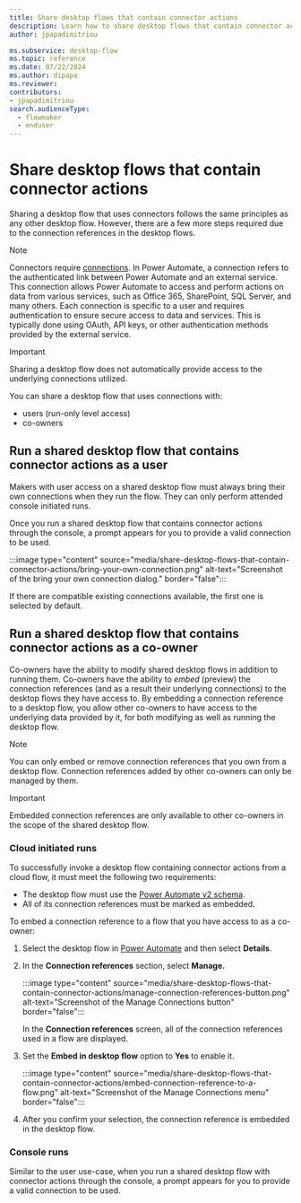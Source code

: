 ```yaml
---
title: Share desktop flows that contain connector actions
description: Learn how to share desktop flows that contain connector actions.
author: jpapadimitriou

ms.subservice: desktop-flow
ms.topic: reference
ms.date: 07/22/2024
ms.author: dipapa
ms.reviewer: 
contributors:
- jpapadimitriou
search.audienceType: 
  - flowmaker
  - enduser
---
```


# Share desktop flows that contain connector actions

Sharing a desktop flow that uses connectors follows the same principles as any other desktop flow. However, there are a few more steps required due to the connection references in the desktop flows.

> [!NOTE]
> Connectors require [connections](https://learn.microsoft.com/power-automate/add-manage-connections). In Power Automate, a connection refers to the authenticated link between Power Automate and an external service. This connection allows Power Automate to access and perform actions on data from various services, such as Office 365, SharePoint, SQL Server, and many others. Each connection is specific to a user and requires authentication to ensure secure access to data and services. This is typically done using OAuth, API keys, or other authentication methods provided by the external service.

> [!IMPORTANT]
> Sharing a desktop flow does not automatically provide access to the underlying connections utilized.

You can share a desktop flow that uses connections with:

- users (run-only level access)
- co-owners

## Run a shared desktop flow that contains connector actions as a user

Makers with user access on a shared desktop flow must always bring their own connections when they run the flow. They can only perform attended console initiated runs.

Once you run a shared desktop flow that contains connector actions through the console, a prompt appears for you to provide a valid connection to be used.

:::image type="content" source="media/share-desktop-flows-that-contain-connector-actions/bring-your-own-connection.png" alt-text="Screenshot of the bring your own connection dialog." border="false":::

If there are compatible existing connections available, the first one is selected by default.

## Run a shared desktop flow that contains connector actions as a co-owner

Co-owners have the ability to modify shared desktop flows in addition to running them. Co-owners have the ability to *embed* (preview) the connection references (and as a result their underlying connections) to the desktop flows they have access to. By embedding a connection reference to a desktop flow, you allow other co-owners to have access to the underlying data provided by it, for both modifying as well as running the desktop flow.

> [!NOTE]
> You can only embed or remove connection references that you own from a desktop flow. Connection references added by other co-owners can only be managed by them.

> [!IMPORTANT]
> Embedded connection references are only available to other co-owners in the scope of the shared desktop flow.

### Cloud initiated runs

To successfully invoke a desktop flow containing connector actions from a cloud flow, it must meet the following two requirements:

- The desktop flow must use the [Power Automate v2 schema](../schema.md).
- All of its connection references must be marked as embedded.

To embed a connection reference to a flow that you have access to as a co-owner:

1. Select the desktop flow in [Power Automate](https://make.powerautomate.com) and then select **Details**.
1. In the **Connection references** section, select **Manage.**

    :::image type="content" source="media/share-desktop-flows-that-contain-connector-actions/manage-connection-references-button.png" alt-text="Screenshot of the Manage Connections button" border="false":::

    In the **Connection references** screen, all of the connection references used in a flow are displayed.
1. Set the **Embed in desktop flow** option to **Yes** to enable it.

    :::image type="content" source="media/share-desktop-flows-that-contain-connector-actions/embed-connection-reference-to-a-flow.png" alt-text="Screenshot of the Manage Connections menu" border="false":::

1. After you confirm your selection, the connection reference is embedded in the desktop flow.

### Console runs

Similar to the user use-case, when you run a shared desktop flow with connector actions through the console, a prompt appears for you to provide a valid connection to be used.
